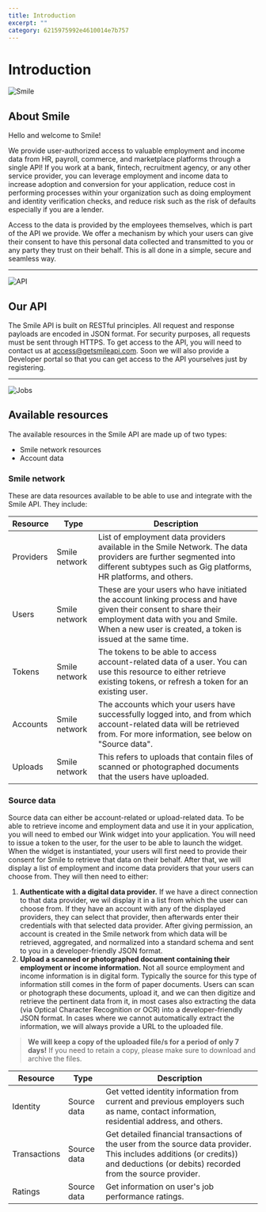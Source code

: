 ```yaml
---
title: Introduction  
excerpt: ""  
category: 6215975992e4610014e7b757  
---
```


# Introduction

<!-- focus: false -->
![Smile](https://img.icons8.com/material-outlined/50/000000/smiling.png)


##  About Smile
Hello and welcome to Smile! 

We provide user-authorized access to valuable employment and income data from HR, payroll, commerce, and marketplace platforms through a single API! If you work at a bank, fintech, recruitment agency, or any other service provider, you can leverage employment and income data to increase adoption and conversion for your application, reduce cost in performing processes within your organization such as doing employment and identity verification checks, and reduce risk such as the risk of defaults especially if you are a lender. 

Access to the data is provided by the employees themselves, which is part of the API we provide. We offer a mechanism by which your users can give their consent to have this personal data collected and transmitted to you or any party they trust on their behalf. This is all done in a simple, secure and seamless way. 

---
<!-- focus: false -->
![API](https://img.icons8.com/glyph-neue/50/000000/api.png)


##  Our API
The Smile API is built on RESTful principles. All request and response payloads are encoded in JSON format. For security purposes, all requests must be sent through HTTPS. To get access to the API, you will need to contact us at access@getsmileapi.com. Soon we will also provide a Developer portal so that you can get access to the API yourselves just by registering.

---
<!-- focus: false -->
![Jobs](https://img.icons8.com/ios-filled/50/000000/find-matching-job.png)

## Available resources
The available resources in the Smile API are made up of two types: 
- Smile network resources
- Account data

### Smile network
These are data resources available to be able to use and integrate with the Smile API. They include:

| Resource | Type    | Description |
|----------|---------|-------------|
| Providers | Smile network | List of employment data providers available in the Smile Network. The data providers are further segmented into different subtypes such as Gig platforms, HR platforms, and others. |
| Users | Smile network | These are your users who have initiated the account linking process and have given their consent to share their employment data with you and Smile. When a new user is created, a token is issued at the same time. |
| Tokens | Smile network | The tokens to be able to access account-related data of a user. You can use this resource to either retrieve existing tokens, or refresh a token for an existing user. |
| Accounts | Smile network | The accounts which your users have successfully logged into, and from which account-related data will be retrieved from. For more information, see below on "Source data". |
| Uploads | Smile network | This refers to uploads that contain files of scanned or photographed documents that the users have uploaded. |


### Source data
Source data can either be account-related or upload-related data. To be able to retrieve income and employment data and use it in your application, you will need to embed our Wink widget into your application. You will need to issue a token to the user, for the user to be able to launch the widget. When the widget is instantiated, your users will first need to provide their consent for Smile to retrieve that data on their behalf. After that, we will display a list of employment and income data providers that your users can choose from. They will then need to either:

1. **Authenticate with a digital data provider.** If we have a direct connection to that data provider, we wil display it in a list from which the user can choose from. If they have an account with any of the displayed providers, they can select that provider, then afterwards enter their credentials with that selected data provider. After giving permission, an account is created in the Smile network from which data will be retrieved, aggregated, and normalized into a standard schema and sent to you in a developer-friendly JSON format. 
2. **Upload a scanned or photographed document containing their employment or income information.** Not all source employment and income information is in digital form. Typically the source for this type of information still comes in the form of paper documents. Users can scan  or photograph these documents, upload it, and we can then digitize and retrieve the pertinent data from it, in most cases also extracting the data (via Optical Character Recognition or OCR) into a developer-friendly JSON format. In cases where we cannot automatically extract the information, we will always provide a URL to the uploaded file. 

> **We will keep a copy of the uploaded file/s for a period of only 7 days!** If you need to retain a copy, please make sure to download and archive the files.




| Resource | Type    | Description |
|----------|---------|-------------|
| Identity | Source data | Get vetted identity information from current and previous employers such as name, contact information, residential address, and others.|
| Transactions | Source data | Get detailed financial transactions of the user from the source data provider. This includes additions (or credits)) and deductions (or debits) recorded from the source provider. |
| Ratings | Source data | Get information on user's job performance ratings. |  


<!--
| Employments | Source data | Get previous employment information such as the company the user has worked for, job title, tenure and others.|  
| Incomes | Source data | Get previous income information such as gross pay and net pay, as well as other components that make up income.|  
| Documents | Source data | Get documentary information such as their driver's license, national identity card ID, and others.|  
| Assets | Source data | Get information on assets owned or used for their employment such as motor vehicles, motorcycles and others.|  

->
